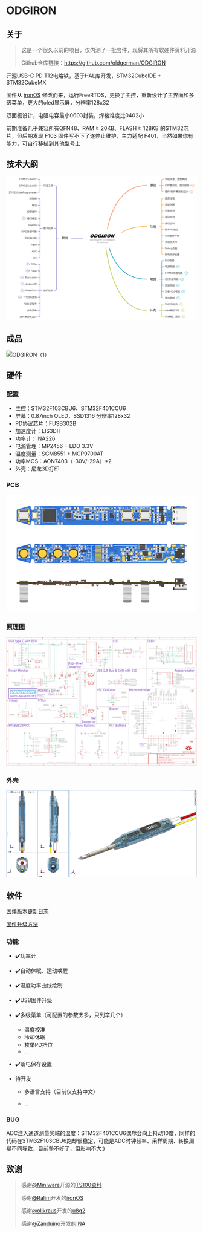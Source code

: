# ODGIRON

## 关于

> 这是一个很久以前的项目，仅内测了一批套件，现将其所有软硬件资料开源
>
> Github仓库链接：https://github.com/oldgerman/ODGIRON

开源USB-C PD T12电烙铁，基于HAL库开发，STM32CubeIDE + STM32CubeMX

固件从 [ironOS](https://github.com/Ralim/IronOS) 修改而来，运行FreeRTOS，更换了主控，重新设计了主界面和多级菜单，更大的oled显示屏，分辨率128x32

双面板设计，电阻电容最小0603封装，焊接难度比0402小

前期准备几乎兼容所有QFN48、RAM ≥ 20KB、FLASH ≥ 128KB 的STM32芯片，但后期发现 F103 固件写不下了遂停止维护，主力适配 F401，当然如果你有能力，可自行移植到其他型号上

## 技术大纲

![ODGIRON技术大纲_21-06-27](Images/ODGIRON技术大纲_21-06-27.png)

## 成品

![ODGIRON（1）](Images/ODGIRON（0）.png)

## 硬件

### 配置

- 主控：STM32F103CBU6、STM32F401CCU6
- 屏幕：0.87inch OLED，SSD1316 分辨率128x32
- PD协议芯片：FUSB302B
- 加速度计：LIS3DH
- 功率计：INA226
- 电源管理：MP2456 + LDO 3.3V
- 温度测量：SGM8551 + MCP9700AT
- 功率MOS：AON7403（-30V/-29A）*2
- 外壳：尼龙3D打印

### PCB

![ODGIRON_F4x1_v1.0_Kicad_3D-view-clear](Hardware/PCB_Project/ODGIRON-v1.0-F4x1-0412/Images/ODGIRON_F4x1_v1.0_Kicad_3D-view-clear.png)

### 原理图

![sch_F4x1](Hardware/PCB_Project/ODGIRON-v1.0-F4x1-0412/Images/sch_F4x1.png)

### 外壳

![ODGIRON_SW0](Images/ODGIRON_SW0.png)

## 软件

[固件版本更新日志](https://github.com/oldgerman/ODGIRON/blob/master/Notes/firmware_logs.md)

[固件升级方法](https://github.com/oldgerman/ODGIRON/blob/master/Notes/firmware_upgrade.md)

### 功能

- :heavy_check_mark:功率计

- :heavy_check_mark:自动休眠、运动唤醒

- :heavy_check_mark:温度功率曲线绘制

- :heavy_check_mark:USB固件升级

- :heavy_check_mark:多级菜单（可配置的参数太多，只列举几个）

  - 温度校准
  - 冷却休眠
  - 枚举PD挡位
  - ...

- :heavy_check_mark:断电保存设置

- 待开发

  - 多语言支持（目前仅支持中文）

  - ...

### BUG

ADC注入通道测量尖端的温度：STM32F401CCU6偶尔会向上抖动10度，同样的代码在STM32F103CBU6跑却很稳定，可能是ADC时钟频率、采样周期、转换周期不同导致，目前整不好了，但影响不大:)

## 致谢

> 感谢[@Miniware](http://www.miniware.com.cn/)开源的[TS100资料](http://www.minidso.com/forum.php?mod=viewthread&tid=892)
>
> 感谢[@Ralim](https://github.com/Ralim)开发的[ironOS](https://github.com/Ralim/IronOS)
>
> 感谢[@olikraus](https://github.com/olikraus)开发的[u8g2](https://github.com/olikraus/u8g2)
>
> 感谢[@Zanduino](https://github.com/Zanduino)开发的[INA](https://github.com/Zanduino/INA)

